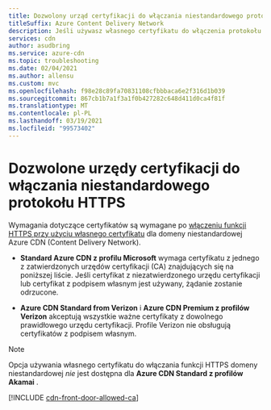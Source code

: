 ```yaml
---
title: Dozwolony urząd certyfikacji do włączania niestandardowego protokołu HTTPS
titleSuffix: Azure Content Delivery Network
description: Jeśli używasz własnego certyfikatu do włączenia protokołu HTTPS w domenie niestandardowej, musisz użyć dozwolonego urzędu certyfikacji (CA), aby go utworzyć.
services: cdn
author: asudbring
ms.service: azure-cdn
ms.topic: troubleshooting
ms.date: 02/04/2021
ms.author: allensu
ms.custom: mvc
ms.openlocfilehash: f98e28c89fa70831108cfbbbaca6e2f316d1b039
ms.sourcegitcommit: 867cb1b7a1f3a1f0b427282c648d411d0ca4f81f
ms.translationtype: MT
ms.contentlocale: pl-PL
ms.lasthandoff: 03/19/2021
ms.locfileid: "99573402"
---
```

# <a name="allowed-certificate-authorities-for-enabling-custom-https"></a>Dozwolone urzędy certyfikacji do włączania niestandardowego protokołu HTTPS

Wymagania dotyczące certyfikatów są wymagane po [włączeniu funkcji HTTPS przy użyciu własnego certyfikatu](cdn-custom-ssl.md?tabs=option-2-enable-https-with-your-own-certificate#tlsssl-certificates) dla domeny niestandardowej Azure CDN (Content Delivery Network). 

* **Standard Azure CDN z profilu Microsoft** wymaga certyfikatu z jednego z zatwierdzonych urzędów certyfikacji (CA) znajdujących się na poniższej liście. Jeśli certyfikat z niezatwierdzonego urzędu certyfikacji lub certyfikat z podpisem własnym jest używany, żądanie zostanie odrzucone. 

* **Azure CDN Standard from Verizon** i **Azure CDN Premium z profilów Verizon** akceptują wszystkie ważne certyfikaty z dowolnego prawidłowego urzędu certyfikacji. Profile Verizon nie obsługują certyfikatów z podpisem własnym.

> [!NOTE]
> Opcja używania własnego certyfikatu do włączania funkcji HTTPS domeny niestandardowej *nie* jest dostępna dla **Azure CDN Standard z profilów Akamai** . 
>

[!INCLUDE [cdn-front-door-allowed-ca](../../includes/cdn-front-door-allowed-ca.md)]

